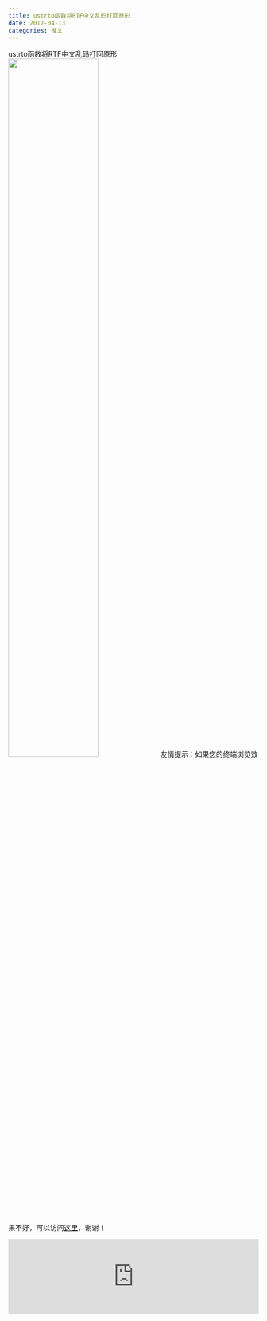 ```yaml
---
title: ustrto函数将RTF中文乱码打回原形
date: 2017-04-13
categories: 推文
---
```

ustrto函数将RTF中文乱码打回原形
<img src="http://mmbiz.qpic.cn/mmbiz_png/ACviaWTBFxhZcrKrvP1a7ibtEMN6gibWHRcBibFhNB2FpicnoLlILwcI9SYYSVpIcSb6RaauLRfAN5O1YmwS3XyNnzg/0?wx_fmt=png" style="width: 60%; height: auto;"/><!--more-->
友情提示：如果您的终端浏览效果不好，可以访问[这里](https://stata-club.github.io/stata_article/2017-04-13.html)，谢谢！
<iframe src="https://stata-club.github.io/stata_article/2017-04-13.html" id="iframepage" frameborder="0" scrolling="no" marginheight="0" marginwidth="0" width="100%" onLoad="iFrameHeight()"></iframe>
<script type="text/javascript" language="javascript">
function iFrameHeight() {
var ifm= document.getElementById("iframepage");
var subWeb = document.frames ? document.frames["iframepage"].document : ifm.contentDocument;   
if(ifm != null && subWeb != null) {
 ifm.height = subWeb.body.scrollHeight;
} 
} 
</script> 
